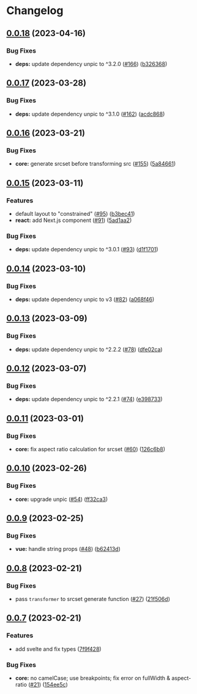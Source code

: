 # Changelog

## [0.0.18](https://github.com/ascorbic/unpic-img/compare/core-v0.0.17...core-v0.0.18) (2023-04-16)


### Bug Fixes

* **deps:** update dependency unpic to ^3.2.0 ([#166](https://github.com/ascorbic/unpic-img/issues/166)) ([b326368](https://github.com/ascorbic/unpic-img/commit/b3263686439c57a8cb29d4b86d93cc42a4e029e7))

## [0.0.17](https://github.com/ascorbic/unpic-img/compare/core-v0.0.16...core-v0.0.17) (2023-03-28)


### Bug Fixes

* **deps:** update dependency unpic to ^3.1.0 ([#162](https://github.com/ascorbic/unpic-img/issues/162)) ([acdc868](https://github.com/ascorbic/unpic-img/commit/acdc868c712128d0dcd91e269b00e194fe7c43c6))

## [0.0.16](https://github.com/ascorbic/unpic-img/compare/core-v0.0.15...core-v0.0.16) (2023-03-21)


### Bug Fixes

* **core:** generate srcset before transforming src ([#155](https://github.com/ascorbic/unpic-img/issues/155)) ([5a84661](https://github.com/ascorbic/unpic-img/commit/5a8466193725b64a362705c18248b69450b5cd99))

## [0.0.15](https://github.com/ascorbic/unpic-img/compare/core-v0.0.14...core-v0.0.15) (2023-03-11)


### Features

* default layout to "constrained" ([#95](https://github.com/ascorbic/unpic-img/issues/95)) ([b3bec41](https://github.com/ascorbic/unpic-img/commit/b3bec41384384f6d4b0cf108343d86f5ec0f33f4))
* **react:** add Next.js component ([#91](https://github.com/ascorbic/unpic-img/issues/91)) ([5ad1aa2](https://github.com/ascorbic/unpic-img/commit/5ad1aa2faca4836f68ce1307c5afe1f1682117e4))


### Bug Fixes

* **deps:** update dependency unpic to ^3.0.1 ([#93](https://github.com/ascorbic/unpic-img/issues/93)) ([d1f1701](https://github.com/ascorbic/unpic-img/commit/d1f1701d8b051723e8dd1fcff96b4fac0932f758))

## [0.0.14](https://github.com/ascorbic/unpic-img/compare/core-v0.0.13...core-v0.0.14) (2023-03-10)


### Bug Fixes

* **deps:** update dependency unpic to v3 ([#82](https://github.com/ascorbic/unpic-img/issues/82)) ([a068f46](https://github.com/ascorbic/unpic-img/commit/a068f46018b2d95ca52ed2f3558dbc55da4b1ea2))

## [0.0.13](https://github.com/ascorbic/unpic-img/compare/core-v0.0.12...core-v0.0.13) (2023-03-09)


### Bug Fixes

* **deps:** update dependency unpic to ^2.2.2 ([#78](https://github.com/ascorbic/unpic-img/issues/78)) ([dfe02ca](https://github.com/ascorbic/unpic-img/commit/dfe02cacbf781a5996064f000ae654393d685df1))

## [0.0.12](https://github.com/ascorbic/unpic-img/compare/core-v0.0.11...core-v0.0.12) (2023-03-07)


### Bug Fixes

* **deps:** update dependency unpic to ^2.2.1 ([#74](https://github.com/ascorbic/unpic-img/issues/74)) ([e398733](https://github.com/ascorbic/unpic-img/commit/e398733a17408198fb9b4e9ec79049dc003b3a53))

## [0.0.11](https://github.com/ascorbic/unpic-img/compare/core-v0.0.10...core-v0.0.11) (2023-03-01)


### Bug Fixes

* **core:** fix aspect ratio calculation for srcset ([#60](https://github.com/ascorbic/unpic-img/issues/60)) ([126c6b8](https://github.com/ascorbic/unpic-img/commit/126c6b8398109359be283d6f7e14d956a0fd06eb))

## [0.0.10](https://github.com/ascorbic/unpic-img/compare/core-v0.0.9...core-v0.0.10) (2023-02-26)


### Bug Fixes

* **core:** upgrade unpic ([#54](https://github.com/ascorbic/unpic-img/issues/54)) ([ff32ca3](https://github.com/ascorbic/unpic-img/commit/ff32ca3748061311020204930d7500e9454560d4))

## [0.0.9](https://github.com/ascorbic/unpic-img/compare/core-v0.0.8...core-v0.0.9) (2023-02-25)


### Bug Fixes

* **vue:** handle string props ([#48](https://github.com/ascorbic/unpic-img/issues/48)) ([b62413d](https://github.com/ascorbic/unpic-img/commit/b62413d5d3b6345b28d54568b42d7450c241318a))

## [0.0.8](https://github.com/ascorbic/unpic-img/compare/core-v0.0.7...core-v0.0.8) (2023-02-21)


### Bug Fixes

* pass `transformer` to srcset generate function ([#27](https://github.com/ascorbic/unpic-img/issues/27)) ([21f506d](https://github.com/ascorbic/unpic-img/commit/21f506d7737584f14faf2f82816c503cb7811019))

## [0.0.7](https://github.com/ascorbic/unpic-img/compare/core-v0.0.6...core-v0.0.7) (2023-02-21)


### Features

* add svelte and fix types ([7f9f428](https://github.com/ascorbic/unpic-img/commit/7f9f428bd66226ea9a3ddefc8f5908b58c2bb7ac))


### Bug Fixes

* **core:** no camelCase; use breakpoints; fix error on fullWidth & aspect-ratio ([#21](https://github.com/ascorbic/unpic-img/issues/21)) ([154ee5c](https://github.com/ascorbic/unpic-img/commit/154ee5cd7e7de264abcf673f98daabf607c5613c))
